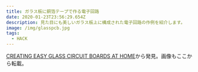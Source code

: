 ```yaml
---
title: ガラス板に銅箔テープで作る電子回路
date: 2020-01-23T23:56:29.654Z
description: 見た目にも美しいガラス板上に構成された電子回路の作例を紹介します。
image: /img/glasspcb.jpg
tags:
  - HACK
---
```

[CREATING EASY GLASS CIRCUIT BOARDS AT HOME](https://hackaday.com/2019/12/01/creating-easy-glass-circuit-boards-at-home/)から発見。画像もここから転載。
